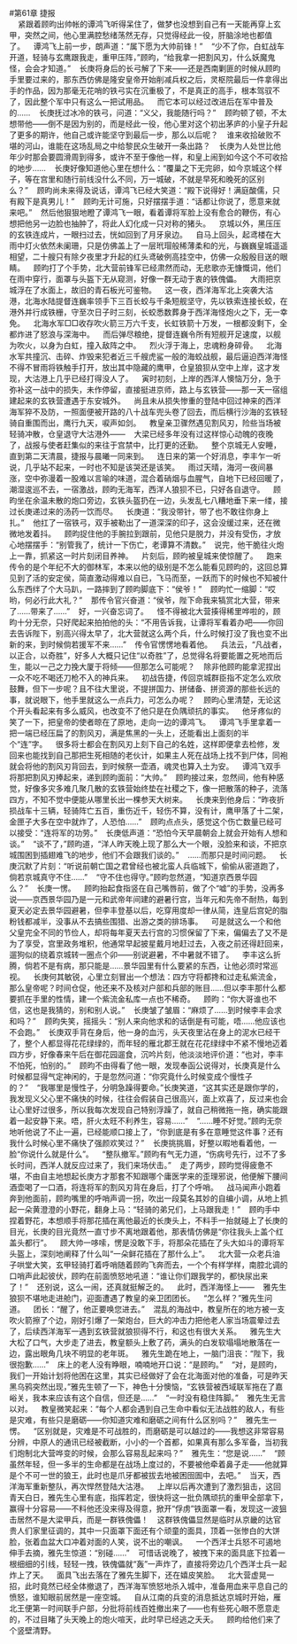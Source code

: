#第61章 捷报<br />    紧跟着顾昀出帅帐的谭鸿飞听得呆住了，做梦也没想到自己有一天能再穿上玄甲，突然之间，他心里满腔愁绪荡然无存，只觉得经此一役，肝脑涂地也都值了。    谭鸿飞上前一步，朗声道：“属下愿为大帅前锋！”    “少不了你，白虹战车开道，轻骑与玄鹰跟我走，重甲压阵，”顾昀，“给我拿一把割风刃，什么妖魔鬼怪，会会才知道。”    长庚将身后的长弓解了下来——还是西南剿匪的时候从顾昀手里要过来的，那东西仿佛是隆安皇帝开始削减兵权之后，灵枢院最后一件拿得出手的作品，因为那毫无花哨的铁弓实在沉重极了，不是真正的高手，根本驾驭不了，因此整个军中只有这么一把试用品。    而它本可以经过改进后在军中普及的……    长庚抚过冰冷的铁弓，问道：“义父，我能随行吗？”    顾昀顿了顿，不太想带他——倒不是因为别的，而是经此一役，他心里对这个初出茅庐的小皇子升起了更多的期许，他自己或许能坚守到最后一步，那么以后呢？    谁来收拾破败不堪的河山，谁能在这场乱局之中给黎民众生破开一条出路？    长庚为人处世比他年少时那会要圆滑周到得多，或许不至于像他一样，和皇上闹到如今这个不可收拾的地步……    长庚好像知道他心里在想什么：“覆巢之下无完卵，如今京城这个样子，等在宫里和随行前线没什么不同，万一城破，不就是早死和晚死的区别么？”    顾昀尚未来得及说话，谭鸿飞已经大笑道：“殿下说得好！满庭酸儒，只有殿下是真男儿！”    顾昀无计可施，只好摆摆手道：“话都让你说了，愿意来就来吧。”    然后他狠狠地瞪了谭鸿飞一眼，看着谭将军脸上没有愈合的鞭伤，有心想把他另一边脸也抽肿了，将此人幻化成一只对称的猪头。    京城以外，黑压压的玄铁连成片，一眼扫过去，恍如回到了月牙泉边。    自马上回头，起鸢楼在大雨中灯火依然未阑珊，只是仿佛盖上了一层玳瑁般稀薄柔和的光，与巍巍皇城遥遥相望，二十艘只有除夕夜里才升起的红头鸢破例高挂空中，仿佛一众殷殷目送的眼睛。    顾昀打了个手势，北大营前锋军已经肃然而动，无悲歌亦无慷慨词，他们在雨中穿行，面罩与头盔下无从窥测，好像一群无动于衷的铁傀儡。    大雨把京城浮在了水面上，故旧的青石板光可鉴物。    这一夜，西洋海军北上突袭大沽港，北海水陆提督连巍率领手下三百长蛟与千条短舰坚守，先以铁索连接长蛟，在港外并行成铁栅，守至次日子时三刻，长蛟悉数葬身于西洋海怪炮火之下，无一幸免。    北海水军□□收存吹火箭三万六千支，长虹铁箭十万发，一根都没剩下，全都炸进了怒浪与深海中。    而后弹尽粮绝，提督连巍令所有短舰开足速度，以舰为吹火，以身为白虹，撞入敌阵之中。    烈火浮于海上，忠魂粉身碎骨。    北海水军共撞沉、击碎、炸毁来犯者近三千艘虎鲨一般的海蛟战舰，最后逼迫西洋海怪不得不冒雨将铁触手打开，放出其中隐藏的鹰甲，仓皇狼狈从空中上岸，这才发现，大沽港上几乎已经打得没人了。    寅时初刻，上岸的西洋人懊恼万分，急于弥补这一战中的损失，未作停留，直接挺进京师，路上与玄铁营——那一天一宿组建起来的玄铁营遭遇于东安城外。    尚且未从损失惨重的登陆中回过神来的西洋海军猝不及防，一照面便被开路的八十战车兜头卷了回去，而后横行沙海的玄铁轻骑自重围而出，鹰行九天，唳声如剑。    教皇亲卫骤然遇见割风刃，险些当场被轻骑冲散，仓皇退守大沽港外——    大梁已经多年没有过这样惊心动魄的夜晚了，战报与使者赶集似的来往于宫禁中，比打更的还勤。    整个京城无人安睡，直到第二天清晨，捷报与晨曦一同来到。    连日来的第一个好消息，李丰乍一听说，几乎站不起来，一时也不知是该哭还是该笑。    雨过天晴，海河一夜间暴涨，空中弥漫着一股难以言喻的味道，混合着硝烟与血腥气，自地下已经回暖了，潮湿逡巡不去，一宿激战，顾昀无海军，西洋人狼狈不已，只好各自退守。    顾昀坐在余温未散的炮口旁边，玄铁头盔扔在一边，头发乱七八糟地垂下来一缕，接过长庚递过来的汤药一饮而尽。    长庚道：“我没带针，带了也不敢往你身上扎。”    他扛了一宿铁弓，双手被勒出了一道深深的印子，这会没缓过来，还在微微地发着抖。    顾昀捉住他的手腕拉到跟前，见他只是脱力，并没有受伤，才放心地摆摆手：“别管我了，统计一下伤亡，老谭算不清数。”    说完，他干脆往火炮上一靠，抓紧这一时片刻闭目养神。    片刻后，顾昀被皇城来使惊醒了。    跑来传令的是个年纪不大的御林军，本来以他的级别是不怎么能看见顾昀的，这回总算见到了活的安定侯，简直激动得难以自已，飞马而至，一跃而下的时候也不知被什么东西绊了个大马趴，一路摔到了顾昀脚底下：“侯爷！”    顾昀忙一缩脚：“哎哟，何必行此大礼？”    那传令官兴奋道：“侯爷，陛下命我来犒赏北大营，带来了……带来了……”    好，一兴奋忘词了。    怪不得被北大营揍得稀里哗啦的，顾昀十分无奈，只好爬起来拍拍他的头：“不用告诉我，让谭将军看着办吧——你回去告诉陛下，别高兴得太早了，北大营就这么两个兵，什么时候打没了我也变不出新的来，到时候倘若援军不来……”    传令官愣愣地看着他。    兵法云，“凡战者，以正合，以奇胜”，好多人大概只记住“以奇胜”了，总觉得名将要能置之死地而后生，能以一己之力挽大厦于将倾——但那怎么可能呢？    除非他顾昀能拿泥捏出一众不吃不喝还刀枪不入的神兵来。    初战告捷，传回京城群臣指不定怎么欢欣鼓舞，但下一步呢？且不往大里说，不提拼国力、拼储备、拼资源的那些长远的事，就说眼下，他手里就这么一点兵力，可怎么办呢？    顾昀心里清楚，无论这个开头看起来有多么威风，也改变不了他只是在负隅顽抗的事实。    他牙疼似的笑了一下，把皇帝的使者晾在了原地，走向一边的谭鸿飞。    谭鸿飞手里拿着一把一端已经压扁了的割风刃，满是焦黑的一头上，还能看出上面刻的半个“连”字。    很多将士都会在割风刃上刻下自己的名姓，这样即便拿去检修，发回来也能找到自己那把生死相随的老伙计，如果主人死在战场上找不到尸体，同袍就会将他的割风刃背回去，到时候祭一壶酒，魂灵也算入土为安。    谭鸿飞双手将那把割风刃捧起来，递到顾昀面前：“大帅。”    顾昀接过来，忽然间，他有种感觉，好像多灾多难几聚几散的玄铁营始终垫在社稷之下，像一把散落的种子，流落四方，不知不觉中便能从哪里长出一棵参天大树来。    长庚来到他身后：“昨夜折损战车十三辆，轻骑阵亡五百，重伤近千，轻伤不算，没有计，鹰甲落了十二架，金匣子大多在空中就炸了，人恐怕……”    顾昀点点头，感觉这个伤亡数量已经可以接受：“连将军的功劳。”    长庚低声道：“恐怕今天早晨朝会上就会开始有人想和谈。”    “谈不了，”顾昀道，“洋人昨天晚上现了那么大一个眼，没脸来和谈，不把京城围困到插翅难飞的地步，他们不会跟我们谈的。”    ……而那只是时间问题。    长庚沉默了片刻：“听说前朝亡国之君曾经也被北蛮人兵临城下，偷偷从密道跑了，倘若京城真守不住……”    “守不住也得守。”顾昀忽然道，“知道京西景华园么？”    长庚一愣。    顾昀抬起食指竖在自己嘴唇前，做了个“嘘”的手势，没再多说——京西景华园乃是一元和武帝年间建的避暑行宫，当年元和先帝不耐热，每到夏天必定去景华园避暑，但李丰登基以后，吃穿用度却一律从简，连皇后宫妃的脂粉钱都减半，没事从不去搞些围猎、出游之类的排场事。    可是就这么一个和他父皇完全不同的节俭人，却将每年夏天去行宫的习惯保留了下来，偏偏去了又不是为了享受，宫里政务堆积，他通常早起披星戴月地赶过去，入夜之前还得赶回来，遛狗似的绕着京城转一圈点个卯——别说避暑，不中暑就不错了。    李丰这么折腾，倘若不是有病，那只能是……景华园里有什么要紧的东西，让他必须时常巡视。    长庚何其敏锐，心里立刻冒出一个想法：四方守将都搀和过走私紫流金，那么皇帝呢？时间仓促，他还来不及核对户部和兵部的账目……但以李丰那什么都要抓在手里的性情，建一个紫流金私库一点也不稀奇。    顾昀：“你大哥谁也不信，这也是我猜的，别和别人说。”    长庚皱了皱眉：“麻烦了……到时候李丰会求和吗？”    顾昀失笑，摇摇头：“别人来向他求和的话倒是有可能，唔……他应该也不会跑。”    长庚双手背在身后，他一身的血污，头天夜里沾在身上的泥水已经干了，整个人都显得花花绿绿的，而年轻的雁北郡王就在花花绿绿中不紧不慢地迈着四方步，好像春来午后在御花园遛食，沉吟片刻，他淡淡地评价道：“也对，李丰不怕死，怕别的。”    顾昀不由得看了他一眼，发现奉函公说得对，长庚真是什么时候都显得气定神闲的，于是忽然问道：“你究竟什么时候变成个慢性子的？”    “我哪里是慢性子，分明急躁得要命。”长庚笑道，“这其实还是跟你学的，我发现义父心里不痛快的时候，往往会假装自己很高兴，面上欢喜了，反过来也会让心里好过很多，所以我每次发现自己特别浮躁了，就自己稍微拖一拖，确实能跟着一起安静下来。唔，肝火太旺不利养生，容易……”    “……睡不好觉。”顾昀无奈地听他说了不止一遍，已经能顺口接上了，“你到底是有多在意睡觉这件事？还有我什么时候心里不痛快了强颜欢笑过？”    长庚挑挑眉，好整以暇地看着他，一脸“你说什么就是什么”。    “整队撤军。”顾昀有气无力道，“伤病号先行，过不了多长时间，西洋人就反应过来了，我们来场伏击。”    走了两步，顾昀觉得疲惫不堪，不由自主地想起长庚方才那套不知跟哪个庸医学来的歪理邪说，他便解下腰间酒壶喝了一口酒，将连将军的割风刃背在身后，打了个呼哨。    战马闻声小跑着奔到他面前，顾昀嘴里的呼哨声调一拐，吹出一段莫名其妙的自编小调，从地上抓起一朵黄澄澄的小野花，翻身上马：“轻骑的弟兄们，上马跟我走！”    顾昀手中捏着野花，本想顺手将那花插在离他最近的长庚头上，不料手一抬就碰上了长庚的目光，长庚的目光竟然一直寸步不离地跟着他，那表情仿佛是“你往我头上盖个红盖头都行”。    顾大帅一哆嗦，愣是没敢下手，将那朵花插在了头大如斗的谭将军头盔上，深刻地阐释了什么叫“一朵鲜花插在了那什么上”。    北大营一众老兵油子哄堂大笑，玄甲轻骑打着呼哨随着顾昀飞奔而去，一个个有样学样，南腔北调的口哨声此起彼伏，顾昀在前面愤怒地吼道：“谁让你们跟我学的，都快尿出来了！”    还别说，这么一闹，还真就挺解乏的。    此时，西洋海怪上——    雅先生狼狈不堪地走进舱门，迎面遭遇了教皇的亲卫团团长。    “怎么样？”雅先生问道。    团长：“醒了，他正要唤您进去。”    混乱的海战中，教皇所在的地方被一支吹火箭擦了个边，刚好引爆了一架炮台，巨大的冲击力把他老人家当场震晕过去了，后续西洋海军一遇到玄铁营就狼狈得不行，和这也有很大关系。    雅先生大大松了口气，大步走了进去，教皇额头上敷了药，满头的白发软塌塌地散落在一边，露出眼角几块不明显的老年斑。    雅先生跪在地上，一脑门沮丧：“陛下，我很抱歉……”    床上的老人没有睁眼，喃喃地开口说：“是顾昀。”    “对，是顾昀，我们一开始计划将他困在这里，其实已经做好了会在北海面对他的准备，可是昨天黑乌鸦突然出现，”雅先生顿了一下，神色十分懊恼，“玄铁营被西域联军拖在了嘉峪关，我本来应该有这个自信，但还是……”    “一时没有稳住阵脚。”    雅先生无言以对。    教皇微笑起来：“每个人都会遇到自己生命中看似无法战胜的敌人，有些是灾难，有些只是磨砺——你知道灾难和磨砺之间有什么区别吗？”    雅先生一愣。    “区别就是，灾难是不可战胜的，而磨砺是可以越过的——我想这非常容易分辨，中原人的通讯已经被截断，小小的一个首都，如果真有那么多军备，当初我们炮制北大营哗变的时候，会那么容易乱起来吗？”    雅先生：“您是说……”    “顾虽然年轻，但一多半的生命都是在战场上度过的，不要被他牵着鼻子走——他就算是个不可一世的狼王，此时也是爪牙都被拔去地被困囹圄中，去吧。”    当天，西洋海军重新整队，再次悍然登陆大沽港。    上岸以后再次遭到了激烈狙击，这回青天白日，雅先生心里有底，指挥若定，很快将这一批负隅顽抗的重甲全部拿下，赢得十分容易——不料他还没来得及得意，掀开“俘虏”铁面罩一看，发现这一波狙击居然不是大梁甲兵，而是一群铁傀儡！    这群铁傀儡显然是临时从京畿的达官贵人们家里征调的，其中一只面罩下面还有个顽童的面具，顶着一张惨白的大饼脸，张着血盆大口冲着对面的人笑，说不出的嘲讽。    一个西洋士兵怒不可遏地伸手去摘，雅先生惊道：“别碰……”    可惜话说晚了，被拽下来的面具底下拉着一根细细的引线，轻轻一拽，铁傀儡就“轰”一声炸了，直接将旁边几个西洋士兵一起炸上了天。    面具飞出去落在了雅先生脚下，还在嬉皮笑脸。    北大营虚晃一招，此时竟然已经全体撤退了，西洋海军愤怒地杀入城中，准备用血来平息自己的愤怒，谁知眼前居然是一座空城。    自从江南的兵变的消息抵达京城时开始，雁北王便第一时间联手户部，分批将前线百姓撤出来了——也有些死心眼不愿意走的，不过目睹了头天晚上的炮火喧天，此时早已经逃之夭夭。    顾昀给他们来了个竖壁清野。